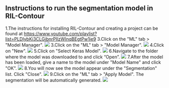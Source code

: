 ## Instructions to run the segmentation model in RIL-Contour

1.The instructions for installing RIL-Contour and creating a project can be found at https://www.youtube.com/playlist?list=PLDlybKi3CLGibnrPIlzWInqBEgtPw1ie9
3.Click on the "ML" tab > "Model Manager".
![](https://github.com/jasonccai/CTBrainSegmentation/blob/master/webimages/RCDemoImages/2.png?raw=true)
3.Click on the "ML" tab > "Model Manager".
![](https://github.com/jasonccai/CTBrainSegmentation/blob/master/webimages/RCDemoImages/3.png?raw=true)
4.Click on "New".
![](https://github.com/jasonccai/CTBrainSegmentation/blob/master/webimages/RCDemoImages/4.png?raw=true)
5.Click on "Select Keras Model".
![](https://github.com/jasonccai/CTBrainSegmentation/blob/master/webimages/RCDemoImages/5.png?raw=true)
6.Navigate to the folder where the model was downloaded to and click “Open”.
![](https://github.com/jasonccai/CTBrainSegmentation/blob/master/webimages/RCDemoImages/6.png?raw=true)
7.After the model has been loaded, give a name to the model under "Model Name" and click "OK".
![](https://github.com/jasonccai/CTBrainSegmentation/blob/master/webimages/RCDemoImages/7.png?raw=true)
8.You will now see the model appear under the "Segmentation" list. Click "Close".
![](https://github.com/jasonccai/CTBrainSegmentation/blob/master/webimages/RCDemoImages/8.png?raw=true)
9.Click on the "ML" tab > "Apply Model". The segmentation will be automatically generated.
![](https://github.com/jasonccai/CTBrainSegmentation/blob/master/webimages/RCDemoImages/9.png?raw=true)
